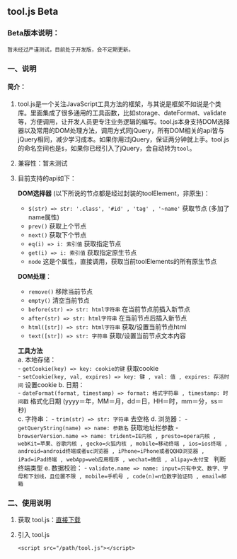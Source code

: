 ## tool.js Beta

### Beta版本说明：

    暂未经过严谨测试，目前处于开发版，会不定期更新。

### 一、说明

#### 简介：

1. tool.js是一个关注JavaScript工具方法的框架，与其说是框架不如说是个类库。里面集成了很多通用的工具函数，比如storage、dateFormat、validate等，方便调用，让开发人员更专注业务逻辑的编写。tool.js本身支持DOM选择器以及常用的DOM处理方法，调用方式同jQuery，所有DOM相关的api皆与jQuery相同，减少学习成本。如果你用过jQuery，保证两分钟就上手。tool.js的命名空间也是`$`，如果你已经引入了jQuery，会自动转为`tool`。

2. 兼容性：暂未测试

3. 目前支持的api如下：  

    **DOM选择器** (以下所说的节点都是经过封装的toolElement，非原生)：  
    - `$(str) => str: '.class', '#id' , 'tag' , '~name'` 获取节点 (多加了name属性) 
    - `prev()` 获取上个节点
    - `next()` 获取下个节点
    - `eq(i) => i: 索引值` 获取指定节点
    - `get(i) => i: 索引值` 获取指定原生节点
    - `node` 这是个属性，直接调用，获取当前toolElements的所有原生节点  
      
    **DOM处理**：  
    - `remove()` 移除当前节点
    - `empty()` 清空当前节点
    - `before(str) => str: html字符串` 在当前节点前插入新节点
    - `after(str) => str: html字符串` 在当前节点后插入新节点
    - `html([str]) => str: html字符串` 获取/设置当前节点html
    - `text([str]) => str: 字符串` 获取/设置当前节点文本内容
    
    **工具方法**  
    a. 本地存储：  
  		- `getCookie(key) => key: cookie的键` 获取cookie  
  		- `setCookie(key, val, expires) => key: 键 , val: 值 , expires: 存活时间` 设置cookie
  	b. 日期：  
  		- `dateFormat(format, timestamp) => format: 格式字符串 , timestamp: 时间戳` 格式化日期 (yyyy＝年，MM＝月，dd＝日，HH＝时，mm＝分，ss＝秒)  
  	c. 字符串：
  		- `trim(str) => str: 字符串` 去空格
  	d. 浏览器：
  		- `getQueryString(name) => name: 参数名` 获取地址栏参数
  		- `browserVersion.name => name: trident=IE内核 , presto=opera内核 , webKit=苹果、谷歌内核 , gecko=火狐内核 , mobile=移动终端 , ios=ios终端 , android=android终端或者uc浏览器 , iPhone=iPhone或者QQHD浏览器 , iPad=iPad终端 , webApp=web应用程序 , wechat=微信 , alipay=支付宝 ` 判断终端类型
  	e. 数据校验：
  		- `validate.name => name: input=只有中文、数字、字母和下划线，且位置不限 , mobile=手机号 , code(n)=n位数字验证码 , email=邮箱`

### 二、使用说明

1. 获取 tool.js：[直接下载](https://github.com/DreamOn324/tool/archive/v0.1.zip)

2. 引入 tool.js  
    ```
    <script src="/path/tool.js"></script> 
    ```  
    
    
    
    
      
      
      
      
